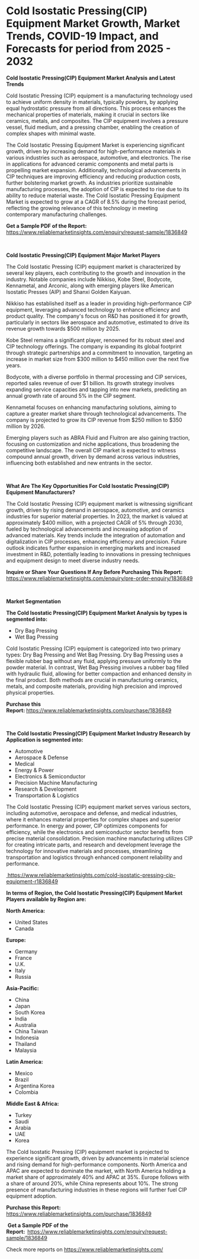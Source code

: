 <p><h1>Cold Isostatic Pressing(CIP) Equipment Market Growth, Market Trends, COVID-19 Impact, and Forecasts for period from 2025 - 2032</h1></p><p><strong>Cold Isostatic Pressing(CIP) Equipment Market Analysis and Latest Trends</strong></p>
<p><p>Cold Isostatic Pressing (CIP) equipment is a manufacturing technology used to achieve uniform density in materials, typically powders, by applying equal hydrostatic pressure from all directions. This process enhances the mechanical properties of materials, making it crucial in sectors like ceramics, metals, and composites. The CIP equipment involves a pressure vessel, fluid medium, and a pressing chamber, enabling the creation of complex shapes with minimal waste.</p><p>The Cold Isostatic Pressing Equipment Market is experiencing significant growth, driven by increasing demand for high-performance materials in various industries such as aerospace, automotive, and electronics. The rise in applications for advanced ceramic components and metal parts is propelling market expansion. Additionally, technological advancements in CIP techniques are improving efficiency and reducing production costs, further bolstering market growth. As industries prioritize sustainable manufacturing processes, the adoption of CIP is expected to rise due to its ability to reduce material waste. The Cold Isostatic Pressing Equipment Market is expected to grow at a CAGR of 8.5% during the forecast period, reflecting the growing relevance of this technology in meeting contemporary manufacturing challenges.</p></p>
<p><strong>Get a Sample PDF of the Report:&nbsp;</strong> <a href="https://www.reliablemarketinsights.com/enquiry/request-sample/1836849?utm_campaign=2981&utm_medium=2&utm_source=Github&utm_content=ia&utm_term=26032025&utm_id=cold-isostatic-pressingcip-equipment">https://www.reliablemarketinsights.com/enquiry/request-sample/1836849</a></p>
<p>&nbsp;</p>
<p><strong>Cold Isostatic Pressing(CIP) Equipment Major Market Players</strong></p>
<p><p>The Cold Isostatic Pressing (CIP) equipment market is characterized by several key players, each contributing to the growth and innovation in the industry. Notable companies include Nikkiso, Kobe Steel, Bodycote, Kennametal, and Arconic, along with emerging players like American Isostatic Presses (AIP) and Shanxi Golden Kaiyuan.</p><p>Nikkiso has established itself as a leader in providing high-performance CIP equipment, leveraging advanced technology to enhance efficiency and product quality. The company's focus on R&D has positioned it for growth, particularly in sectors like aerospace and automotive, estimated to drive its revenue growth towards $500 million by 2025.</p><p>Kobe Steel remains a significant player, renowned for its robust steel and CIP technology offerings. The company is expanding its global footprint through strategic partnerships and a commitment to innovation, targeting an increase in market size from $300 million to $450 million over the next five years.</p><p>Bodycote, with a diverse portfolio in thermal processing and CIP services, reported sales revenue of over $1 billion. Its growth strategy involves expanding service capacities and tapping into new markets, predicting an annual growth rate of around 5% in the CIP segment.</p><p>Kennametal focuses on enhancing manufacturing solutions, aiming to capture a greater market share through technological advancements. The company is projected to grow its CIP revenue from $250 million to $350 million by 2026.</p><p>Emerging players such as ABRA Fluid and Fluitron are also gaining traction, focusing on customization and niche applications, thus broadening the competitive landscape. The overall CIP market is expected to witness compound annual growth, driven by demand across various industries, influencing both established and new entrants in the sector.</p></p>
<p>&nbsp;</p>
<p><strong>What Are The Key Opportunities For Cold Isostatic Pressing(CIP) Equipment Manufacturers?</strong></p>
<p><p>The Cold Isostatic Pressing (CIP) equipment market is witnessing significant growth, driven by rising demand in aerospace, automotive, and ceramics industries for superior material properties. In 2023, the market is valued at approximately $400 million, with a projected CAGR of 5% through 2030, fueled by technological advancements and increasing adoption of advanced materials. Key trends include the integration of automation and digitalization in CIP processes, enhancing efficiency and precision. Future outlook indicates further expansion in emerging markets and increased investment in R&D, potentially leading to innovations in pressing techniques and equipment design to meet diverse industry needs.</p></p>
<p><strong>Inquire or Share Your Questions If Any Before Purchasing This Report:</strong> <a href="https://www.reliablemarketinsights.com/enquiry/pre-order-enquiry/1836849?utm_campaign=2981&utm_medium=2&utm_source=Github&utm_content=ia&utm_term=26032025&utm_id=cold-isostatic-pressingcip-equipment">https://www.reliablemarketinsights.com/enquiry/pre-order-enquiry/1836849</a></p>
<p>&nbsp;</p>
<p><strong>Market Segmentation</strong></p>
<p><strong>The Cold Isostatic Pressing(CIP) Equipment Market Analysis by types is segmented into:</strong></p>
<p><ul><li>Dry Bag Pressing</li><li>Wet Bag Pressing</li></ul></p>
<p><p>Cold Isostatic Pressing (CIP) equipment is categorized into two primary types: Dry Bag Pressing and Wet Bag Pressing. Dry Bag Pressing uses a flexible rubber bag without any fluid, applying pressure uniformly to the powder material. In contrast, Wet Bag Pressing involves a rubber bag filled with hydraulic fluid, allowing for better compaction and enhanced density in the final product. Both methods are crucial in manufacturing ceramics, metals, and composite materials, providing high precision and improved physical properties.</p></p>
<p><strong>Purchase this Report:&nbsp;</strong><a href="https://www.reliablemarketinsights.com/purchase/1836849?utm_campaign=2981&utm_medium=2&utm_source=Github&utm_content=ia&utm_term=26032025&utm_id=cold-isostatic-pressingcip-equipment">https://www.reliablemarketinsights.com/purchase/1836849</a></p>
<p>&nbsp;</p>
<p><strong>The Cold Isostatic Pressing(CIP) Equipment Market Industry Research by Application is segmented into:</strong></p>
<p><ul><li>Automotive</li><li>Aerospace & Defense</li><li>Medical</li><li>Energy & Power</li><li>Electronics & Semiconductor</li><li>Precision Machine Manufacturing</li><li>Research & Development</li><li>Transportation & Logistics</li></ul></p>
<p><p>The Cold Isostatic Pressing (CIP) equipment market serves various sectors, including automotive, aerospace and defense, and medical industries, where it enhances material properties for complex shapes and superior performance. In energy and power, CIP optimizes components for efficiency, while the electronics and semiconductor sector benefits from precise material consolidation. Precision machine manufacturing utilizes CIP for creating intricate parts, and research and development leverage the technology for innovative materials and processes, streamlining transportation and logistics through enhanced component reliability and performance.</p></p>
<p><a href="https://www.reliablemarketinsights.com/cold-isostatic-pressing-cip-equipment-r1836849?utm_campaign=2981&utm_medium=2&utm_source=Github&utm_content=ia&utm_term=26032025&utm_id=cold-isostatic-pressingcip-equipment">&nbsp;https://www.reliablemarketinsights.com/cold-isostatic-pressing-cip-equipment-r1836849</a></p>
<p><strong>In terms of Region, the Cold Isostatic Pressing(CIP) Equipment Market Players available by Region are:</strong></p>
<p>
    <p> <strong> North America: </strong>
        <ul>
            <li>United States</li>
            <li>Canada</li>
        </ul>
        </p> 
    <p> <strong> Europe: </strong>
        <ul>
            <li>Germany</li>
            <li>France</li>
            <li>U.K.</li>
            <li>Italy</li>
            <li>Russia</li>
        </ul>
        </p> 
    <p> <strong> Asia-Pacific: </strong>
        <ul>
            <li>China</li>
            <li>Japan</li>
            <li>South Korea</li>
            <li>India</li>
            <li>Australia</li>
            <li>China Taiwan</li>
            <li>Indonesia</li>
            <li>Thailand</li>
            <li>Malaysia</li>
        </ul>
        </p> 
    <p> <strong> Latin America: </strong>
        <ul>
            <li>Mexico</li>
            <li>Brazil</li>
            <li>Argentina Korea</li>
            <li>Colombia</li>
        </ul>
        </p> 
    <p> <strong> Middle East & Africa: </strong>
        <ul>
            <li>Turkey</li>
            <li>Saudi</li>
            <li>Arabia</li>
            <li>UAE</li>
            <li>Korea</li>
        </ul>
    </p>
    </p>
<p><p>The Cold Isostatic Pressing (CIP) equipment market is projected to experience significant growth, driven by advancements in material science and rising demand for high-performance components. North America and APAC are expected to dominate the market, with North America holding a market share of approximately 40% and APAC at 35%. Europe follows with a share of around 20%, while China represents about 10%. The strong presence of manufacturing industries in these regions will further fuel CIP equipment adoption.</p></p>
<p><strong>Purchase this Report: </strong><a href="https://www.reliablemarketinsights.com/purchase/1836849?utm_campaign=2981&utm_medium=2&utm_source=Github&utm_content=ia&utm_term=26032025&utm_id=cold-isostatic-pressingcip-equipment">https://www.reliablemarketinsights.com/purchase/1836849</a></p>
<p>&nbsp;<strong>Get a Sample PDF of the Report:&nbsp;&nbsp;</strong><a href="https://www.reliablemarketinsights.com/enquiry/request-sample/1836849?utm_campaign=2981&utm_medium=2&utm_source=Github&utm_content=ia&utm_term=26032025&utm_id=cold-isostatic-pressingcip-equipment">https://www.reliablemarketinsights.com/enquiry/request-sample/1836849</a></p>
<p><strong></strong></p>
<p>Check more reports on <a href="https://www.reliablemarketinsights.com/?utm_campaign=2981&utm_medium=2&utm_source=Github&utm_content=ia&utm_term=26032025&utm_id=cold-isostatic-pressingcip-equipment">https://www.reliablemarketinsights.com/</a></p>